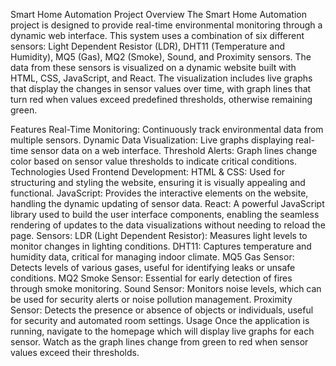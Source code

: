Smart Home Automation
Project Overview
The Smart Home Automation project is designed to provide real-time environmental monitoring through a dynamic web interface. This system uses a combination of six different sensors: Light Dependent Resistor (LDR), DHT11 (Temperature and Humidity), MQ5 (Gas), MQ2 (Smoke), Sound, and Proximity sensors. The data from these sensors is visualized on a dynamic website built with HTML, CSS, JavaScript, and React. The visualization includes live graphs that display the changes in sensor values over time, with graph lines that turn red when values exceed predefined thresholds, otherwise remaining green.

Features
Real-Time Monitoring: Continuously track environmental data from multiple sensors.
Dynamic Data Visualization: Live graphs displaying real-time sensor data on a web interface.
Threshold Alerts: Graph lines change color based on sensor value thresholds to indicate critical conditions.
Technologies Used
Frontend Development:
HTML & CSS: Used for structuring and styling the website, ensuring it is visually appealing and functional.
JavaScript: Provides the interactive elements on the website, handling the dynamic updating of sensor data.
React: A powerful JavaScript library used to build the user interface components, enabling the seamless rendering of updates to the data visualizations without needing to reload the page.
Sensors:
LDR (Light Dependent Resistor): Measures light levels to monitor changes in lighting conditions.
DHT11: Captures temperature and humidity data, critical for managing indoor climate.
MQ5 Gas Sensor: Detects levels of various gases, useful for identifying leaks or unsafe conditions.
MQ2 Smoke Sensor: Essential for early detection of fires through smoke monitoring.
Sound Sensor: Monitors noise levels, which can be used for security alerts or noise pollution management.
Proximity Sensor: Detects the presence or absence of objects or individuals, useful for security and automated room settings.
Usage
Once the application is running, navigate to the homepage which will display live graphs for each sensor. Watch as the graph lines change from green to red when sensor values exceed their thresholds.
